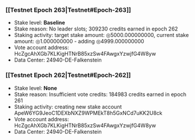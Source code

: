 ### [[Testnet Epoch 263|Testnet#Epoch-263]]
* Stake level: **Baseline**
* Stake reason: No leader slots; 309230 credits earned in epoch 262
* Staking activity: target stake amount: ◎5000.000000000, current stake amount: ◎1.000000000 - adding ◎4999.000000000
* Vote account address: HcZgcAhXGb7KLKigHTNrB85xzSw4FAwgxYzwjfG4W8yw
* Data Center: 24940-DE-Falkenstein
### [[Testnet Epoch 262|Testnet#Epoch-262]]
* Stake level: **None**
* Stake reason: Insufficient vote credits: 184983 credits earned in epoch 261
* Staking activity: creating new stake account ApeW6YG9JeoC1DEXbNXZ9WPMEkT8h5GxNCd7uKK2U8ck
* Vote account address: HcZgcAhXGb7KLKigHTNrB85xzSw4FAwgxYzwjfG4W8yw
* Data Center: 24940-DE-Falkenstein